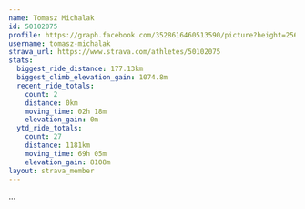 ```yaml
---
name: Tomasz Michalak
id: 50102075
profile: https://graph.facebook.com/3528616460513590/picture?height=256&width=256
username: tomasz-michalak
strava_url: https://www.strava.com/athletes/50102075
stats:
  biggest_ride_distance: 177.13km
  biggest_climb_elevation_gain: 1074.8m
  recent_ride_totals:
    count: 2
    distance: 0km
    moving_time: 02h 18m
    elevation_gain: 0m
  ytd_ride_totals:
    count: 27
    distance: 1181km
    moving_time: 69h 05m
    elevation_gain: 8108m
layout: strava_member
--- 
```

...
